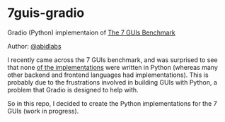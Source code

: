 # 7guis-gradio

Gradio (Python) implementaion of [The 7 GUIs Benchmark](https://7guis.github.io/7guis/)

Author: [@abidlabs](https://twitter.com/abidlabs)

I recently came across the 7 GUIs benchmark, and was surprised to see that none [of the implementations](https://eugenkiss.github.io/7guis/implementations) were written in Python (whereas many other backend and frontend languages had implementations). This is probably due to the frustrations involved in building GUIs with Python, a problem that Gradio is designed to help with.

So in this repo, I decided to create the Python implementations for the 7 GUIs (work in progress).
